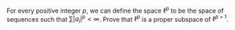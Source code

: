 For every positive integer $p$, we can define the space $\ell^p$ to be the space of sequences such that $\sum |a_i|^p<\infty$. Prove that $\ell^p$ is a proper subspace of $\ell^{p+1}$.